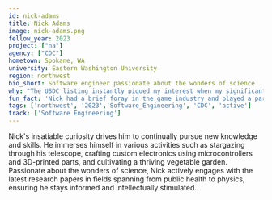 ```yaml
---
id: nick-adams
title: Nick Adams
image: nick-adams.png
fellow_year: 2023
project: ["na"]
agency: ["CDC"]
hometown: Spokane, WA
university: Eastern Washington University
region: northwest
bio_short: Software engineer passionate about the wonders of science
why: "The USDC listing instantly piqued my interest when my significant other, aware of my aspiration for a career in public service, shared it with me. The idea of utilizing my skills to make a meaningful difference in the lives of citizens resonated deeply with me and served as a driving force behind my decision to apply. Moreover, the program's focus on recruiting individuals at the early stages of their careers aligned seamlessly with my goals and aspirtaions as a recent graduate."
fun_fact: 'Nick had a brief foray in the game industry and played a part in the creation of a game launched on just about every platform.'
tags: ['northwest', '2023','Software_Engineering', 'CDC', 'active']
track: ['Software Engineering']
---
```


Nick's insatiable curiosity drives him to continually pursue new knowledge and skills. He immerses himself in various activities such as stargazing through his telescope, crafting custom electronics using microcontrollers and 3D-printed parts, and cultivating a thriving vegetable garden. Passionate about the wonders of science, Nick actively engages with the latest research papers in fields spanning from public health to physics, ensuring he stays informed and intellectually stimulated.
